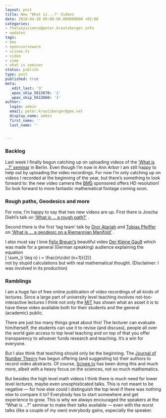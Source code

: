 ```yaml
---
layout: post
title: New "What is...?" Videos
date: 2010-04-28 09:00:00.000000000 +02:00
categories:
- thelazyscience@peter.krautzberger.info
- updates
tags:
- bms
- opencourseware
- scivee.tv
- video
- vime
- what is seminar
status: publish
type: post
published: true
meta:
  _edit_last: '3'
  _wpas_skip_5613678: '1'
  _wpas_skip_5613660: '1'
author:
  login: admin
  email: peter.krautzberger@gmx.net
  display_name: admin
  first_name: ''
  last_name: ''


---
```


### Backlog

Last week I finally begun catching up on uploading videos of the [‘What is …?’ seminar](https://www.math.fu-berlin.de/w/Math/WhatIsSeminar) in Berlin. Even though I’m now in Ann Arbor I am still happy to help out by uploading the video recordings. For now I’m only catching up on videos I recorded at the beginning of the year, but there’s something to look forward to: the new video camera the [<span class="caps">BMS</span>](http://www.math-berlin.de) sponsored offers HD resolution! So look forward to more fantastic mathematical footage coming soon.

### Rough paths, Geodesics and more

For now, I’m happy to say that two new videos are up. First there is Joscha Diehl’s talk on [‘What is … a rough path?’](http://vimeo.com/11097173) .

Second there is the first ‘tag team’ talk by [Dror Atariah](http://geom.mi.fu-berlin.de/people/atariah.html) and [Tobias Pfeiffer](http://geom.mi.fu-berlin.de/people/pfeiffer.html) on [‘What is … a geodesic on a Riemannian Manifold’](http://vimeo.com/11253670) .

I also must say I love [Felix Breuer’s](http://www.fbreuer.de) beautiful video [Der Kleine Gauß](http://vimeo.com/10014698) which was made for a general (German speaking) audience explaining the equation  
 \[ \sum_{i \leq n} i = \frac{n\cdot (n+1)}{2}\]  
 not by stupid calculations but with real mathematical thought. (Disclaimer: I was involved in its production)

### Ramblings

I am a huge fan of free online publication of video recordings of all kinds of lectures. Since a large part of university level teaching involves not-too-interactive lectures I think not only the [<span class="caps">MIT</span>](http://www.youtube.com/user/MIT) has shown what an asset it is to have these video available both for their students and the general (academic) public.

There are just too many things great about this! The lecturer can evaluate him/herself, the students can use it to revise (and discuss), people all over the world gain access to top level teaching and on top of that you offer transparency to whoever funds research and teaching. It’s a win for everyone.

But I also think that teaching should only be the beginning. The [Journal of Number Theory](http://www.youtube.com/user/JournalNumberTheory) has begun offering (and suggesting to) their authors to record video abstracts. Of course, [Scivee.tv](http://www.scivee.tv) has been doing this and much more, albeit with a heavy focus on the sciences, not so much mathematics.

But besides the high level math videos I think there is much need for lower level lectures, maybe even unsophisticated talks. This is not meant to be negative — for how else could I distinguish the top level if there was nothing else to compare it to? Everybody has to start somewhere and get experience to grow. This is why we always encouraged the speakers at the “What is …?” seminar to make their talks available — even with the worst talks (like a couple of my own) everybody gains, especially the speaker.